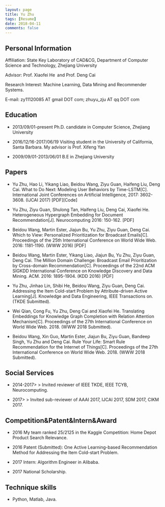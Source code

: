 ```yaml
---
layout: page
title: Yu Zhu
tags: [Resume]
date: 2018-04-11
comments: false
---
```

## Personal Information

Affiliation: State Key Laboratory of CAD&CG, Department of Computer Science and Technology, Zhejiang University  
  
Advisor: Prof. Xiaofei He and Prof. Deng Cai  
  
Research Interest: Machine Learning, Data Mining and Recommender Systems.  
  
E-mail: zy11120085 AT gmail DOT com; zhuyu_zju AT qq DOT com
  
  
## Education

* 2013/09/01-present            Ph.D. candidate in Computer Science, Zhejiang University  

* 2016/12/16-2017/06/19         Visiting student in the University of California, Santa Barbara. My advisor is Prof. Xifeng Yan  

* 2009/09/01-2013/06/01         B.E in Zhejiang University  
  
  
## Papers

* Yu Zhu, Hao Li, Yikang Liao, Beidou Wang, Ziyu Guan, Haifeng Liu, Deng Cai. What to Do Next: Modeling User Behaviors by Time-LSTM[C]. International Joint Conferences on Artificial Intelligence, 2017: 3602-3608. (IJCAI 2017) [PDF][Code]  

* Yu Zhu, Ziyu Guan, Shulong Tan, Haifeng Liu, Deng Cai, Xiaofei He. Heterogeneous Hypergraph Embedding for Document Recommendation[J]. Neurocomputing 2016: 150-162. [PDF]  

* Beidou Wang, Martin Ester, Jiajun Bu, Yu Zhu, Ziyu Guan, Deng Cai. Which to View: Personalized Prioritization for Broadcast Emails[C]. Proceedings of the 25th International Conference on World Wide Web. 2016: 1181-1190. (WWW 2016) [PDF]  

* Beidou Wang, Martin Ester, Yikang Liao, Jiajun Bu, Yu Zhu, Ziyu Guan, Deng Cai. The Million Domain Challenge: Broadcast Email Prioritization by Cross-domain Recommendation[C]. Proceedings of the 22nd ACM SIGKDD International Conference on Knowledge Discovery and Data Mining. ACM. 2016: 1895-1904. (KDD 2016) [PDF]  

* Yu Zhu, Jinhao Lin, Shibi He, Beidou Wang, Ziyu Guan, Deng Cai. Addressing the Item Cold-start Problem by Attribute-driven Active Learning[J]. Knowledge and Data Engineering, IEEE Transactions on. (TKDE Submitted).  

* Wei Qian, Cong Fu, Yu Zhu, Deng Cai and Xiaofei He. Translating Embeddings for Knowledge Graph Completion with Relation Attention Mechanism[C]. Proceedings of the 27th International Conference on World Wide Web. 2018. (WWW 2018 Submitted).  
  
* Beidou Wang, Xin Guo, Martin Ester, Jiajun Bu, Ziyu Guan, Bandeep Singh, Yu Zhu and Deng Cai. Rule Your Life: Smart Rule Recommendation for the Internet of Things[C]. Proceedings of the 27th International Conference on World Wide Web. 2018. (WWW 2018 Submitted).  
  
  
## Social Services
  
* 2014-2017> > Invited reviewer of IEEE TKDE, IEEE TCYB, Neurocomputing.  
  
* 2017> > Invited sub-reviewer of AAAI 2017, IJCAI 2017, SDM 2017, CIKM 2017.  
  
## Competition&Patent&Intern&Award
  
* 2016                   My team ranked 25/2125 in the Kaggle Competition: Home Depot Product Search Relevance.  
  
* 2016                   Patent (Submitted): One Active Learning-based Recommendation Method for Addressing the Item Cold-start Problem.  
  
* 2017                   Intern: Algorithm Engineer in Alibaba.  
  
* 2017                   National Scholarship.  
  
  
## Technique skills
  
* Python, Matlab, Java.
